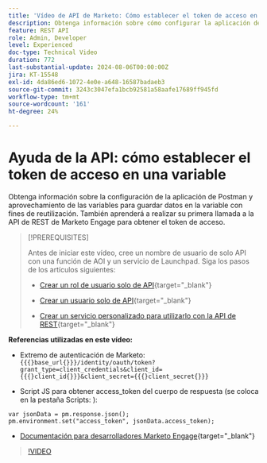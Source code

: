 ```yaml
---
title: 'Vídeo de API de Marketo: Cómo establecer el token de acceso en una variable'
description: Obtenga información sobre cómo configurar la aplicación de Postman y cómo aprovechar las variables para guardar datos en la variable con fines de reutilización.
feature: REST API
role: Admin, Developer
level: Experienced
doc-type: Technical Video
duration: 772
last-substantial-update: 2024-08-06T00:00:00Z
jira: KT-15548
exl-id: 4da86ed6-1072-4e0e-a648-16587badaeb3
source-git-commit: 3243c3047efa1bcb92581a58aafe17689ff945fd
workflow-type: tm+mt
source-wordcount: '161'
ht-degree: 24%

---
```


# Ayuda de la API: cómo establecer el token de acceso en una variable

Obtenga información sobre la configuración de la aplicación de Postman y aprovechamiento de las variables para guardar datos en la variable con fines de reutilización. También aprenderá a realizar su primera llamada a la API de REST de Marketo Engage para obtener el token de acceso.

>[!PREREQUISITES]
>
>Antes de iniciar este vídeo, cree un nombre de usuario de solo API con una función de AOI y un servicio de Launchpad. Siga los pasos de los artículos siguientes:
>
>* [Crear un rol de usuario solo de API](https://experienceleague.adobe.com/es/docs/marketo/using/product-docs/administration/users-and-roles/create-an-api-only-user-role){target="_blank"}
>
>* [Crear un usuario solo de API](https://experienceleague.adobe.com/es/docs/marketo/using/product-docs/administration/users-and-roles/create-an-api-only-user){target="_blank"}
>
>* [Crear un servicio personalizado para utilizarlo con la API de REST](https://experienceleague.adobe.com/es/docs/marketo/using/product-docs/administration/additional-integrations/create-a-custom-service-for-use-with-rest-api){target="_blank"}

**Referencias utilizadas en este vídeo:**

* Extremo de autenticación de Marketo: `{{{}base_url{}}}/identity/oauth/token?grant_type=client_credentials&client_id={{{}client_id{}}}&client_secret={{{}client_secret{}}}`

* Script JS para obtener access_token del cuerpo de respuesta (se coloca en la pestaña Scripts: ):

```
var jsonData = pm.response.json();
pm.environment.set("access_token", jsonData.access_token);
```

* [Documentación para desarrolladores Marketo Engage](https://experienceleague.adobe.com/es/docs/marketo-developer/marketo/rest/authentication){target="_blank"}

>[!VIDEO](https://video.tv.adobe.com/v/3453986/?learn=on&captions=spa)
